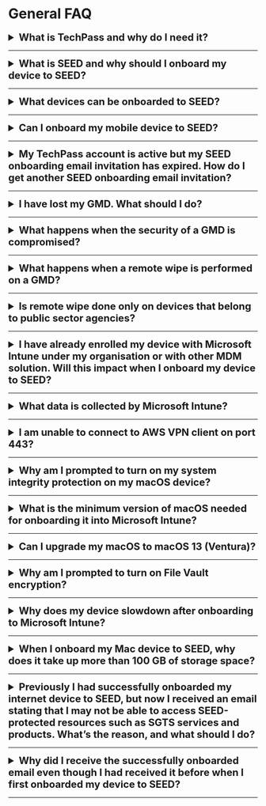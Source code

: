 # General FAQ

<details><summary style="font-size:20px;font-weight:bold">What is TechPass and why do I need it?</summary>

  TechPass is an Identity & Access Management (IAM) and Single Sign-On (SSO) solution. It provides a seamless login experience while accessing tools across Singapore Government Technology Stack (SGTS) and allows to easily manage access control for the users from a centralised location. It is a prerequisite for onboarding your device(internet) to SEED. For more information, refer to [TechPass Documentation][techpass-documentation].

</details><hr />

<details><summary style="font-size:20px;font-weight:bold">What is SEED and why should I onboard my device to SEED?</summary>

Security Suite for Engineering Endpoint Devices (SEED) is a Mobile Device Management (MDM) solution. SEED ensures data security to protect the digital information of your organisation from unauthorised access, malicious users, and corruption. When you onboard an internet device to SEED, it becomes a GMD. It allows you to remotely manage access to highly sensitive data, provide user authentication, and can wipe off data from the device remotely if it is lost or compromised.

</details><hr />

<details><summary style="font-size:20px;font-weight:bold">What devices can be onboarded to SEED?</summary>

See the [SEED prerequisites](prerequisites-for-onboarding?id=supported-operating-systems-and-devices-for-seed).

</details><hr />

<details><summary style="font-size:20px;font-weight:bold">Can I onboard my mobile device to SEED?</summary>

No. Currently, you can't onboard your mobile device such as mobile phones, tablets and GoMax to SEED.

</details><hr />

<details><summary style="font-size:20px;font-weight:bold">My TechPass account is active but my SEED onboarding email invitation has expired. How do I get another SEED onboarding email invitation?</summary>

Your SEED onboarding email invitation is valid for 30 days. If you have not onboarded to SEED following your TechPass onboarding within this 30 days, your invitation will no longer be valid.

If you use a non-SE GSIB device and if your TechPass account is active, to request for SEED:

1. Go to the [TechPass portal](http://portal.techpass.gov.sg) from your non-SE GSIB device.
2. Log in with TechPass.
3. Hover over your user name and click **My Account**.
4. In the **Profile** page, click **Request for SEED**.
5. You will receive the SEED onboarding invitation email within the next three business days.

Complete to onboard your internet (which is not a GSIB) device by following the instructions on [SEED documentation](https://docs.developer.tech.gov.sg/docs/security-suite-for-engineering-endpoint-devices/prerequisites-for-onboarding).  

If you do not use a non-SE GSIB device and if your TechPass account is active, [create a service request with TechPass](https://go.gov.sg/techpass-sr) to receive the SEED onboarding invitation email again.

</details><hr />

<details><summary style="font-size:20px;font-weight:bold">I have lost my GMD. What should I do?</summary>

1. Inform the manager-in-charge and operations manager and get an approval to delete the data from the lost device.
2. Raise a [service request][service-request] to notify the SEED team about the lost device.
3. In this service request, indicate if the device had any sensitive data to prioritise the remote wipe.

> **Note**: To wipe the device, the device needs to be powered on and be connected to the internet so it can receive the communication for it to be wiped.

4. Attach the approvals from your managers so that the SEED Administrator can take the required actions accordingly to prevent any data breach.

</details><hr />
<details><summary style="font-size:20px;font-weight:bold">What happens when the security of a GMD is compromised?</summary>

Once the SEED team detects that a security of the device is compromised, it will contact the device owner to disconnect the affected device from the network. SEED proceeds to do a remote wipe, after getting the required consent and approval from the device owner and the manager-in-charge, respectively.

> **Note**: To wipe the device, the device needs to be powered on and be connected to the internet so it can receive the communication for it to be wiped.

</details><hr />
<details><summary style="font-size:20px;font-weight:bold">What happens when a remote wipe is performed on a GMD?</summary>

Remote wipe in SEED is the feature where SEED administrator can remotely delete and destroy data on a device or system. Remote wipe is performed only if the device is stolen, lost or its security is compromised.

When remote wipe is performed on a device, all the data on it will be erased. For more information, refer to the [Terms and Policies][terms-and-policies].

> **Note**: To wipe the device, the device needs to be powered on and be connected to the internet so it can receive the communication for it to be wiped.

</details><hr />
<details><summary style="font-size:20px;font-weight:bold">Is remote wipe done only on devices that belong to public sector agencies?</summary>

No, remote wipe will be done on any GMD which is lost or whose security is compromised to prevent data breach. However, remote wipe is performed only if the device is stolen, lost or its security is compromised. For more information, refer to the [Terms and Policies][terms-and-policies].

> **Note**: To wipe the device, the device needs to be powered on and be connected to the internet so it can receive the communication for it to be wiped.

</details><hr />
<details><summary style="font-size:20px;font-weight:bold">I have already enrolled my device with Microsoft Intune under my organisation or with other MDM solution. Will this impact when I onboard my device to SEED?</summary>

Yes, this impacts your SEED onboarding. Before onboarding to SEED, remove your existing Microsoft Intune enrolment under your organisation's tenancy or other MDM solution on your device.

</details><hr />
<details><summary style="font-size:20px;font-weight:bold">What data is collected by Microsoft Intune?</summary>

To know about the data collected by Microsoft Intune, refer to [Data collection in Intune](https://docs.microsoft.com/en-us/mem/intune/protect/privacy-data-collect).

</details><hr />
<details>
<summary style="font-size:20px;font-weight:bold">I am unable to connect to AWS VPN client on port 443? </summary>

This is a known issue with Microsoft Defender version 101.54.16. To resolve this, install Microsoft Defender version 101.56.35 or later.

</details><hr />
<details><summary style="font-size:20px;font-weight:bold">Why am I prompted to turn on my system integrity protection on my macOS device?</summary>

  This is a policy requirement of the SEED team. System Integrity Protection is a security technology in OS X El Capitan and later that's designed to help prevent potentially malicious software from modifying protected files and folders on your macOS. System Integrity Protection restricts the root user account and limits the actions that the root user can perform on protected parts of the macOS.

 </details><hr />

 <details>
   <summary style="font-size:20px;font-weight:bold">What is the minimum version of macOS needed for onboarding it into Microsoft Intune?</summary>

 Big Sur 11 is the minimum version needed for a successful onboarding. If your macOS is an earlier version, ensure to [upgrade it to a later macOS version](https://support.apple.com/downloads/macos).

 <!--
 > **Note**:
 > When you upgrade the OS of your Mac device, the OpenSSH settings found in `/etc/ssh/sshd_config` file may be reset. Hence, before proceeding to upgrade the OS of your Mac device, back up the `sshd_config` file so that you can easily restore if it gets reset during the OS upgrade.
 -->

 </details><hr />

 <details>
   <summary style="font-size:20px;font-weight:bold">Can I upgrade my macOS to macOS 13 (Ventura)?</summary>

  You can now upgrade your Mac device to macOS 13(Ventura) and onboard it to SEED.


 </details><hr />

 <details>
   <summary style="font-size:20px;font-weight:bold">Why am I prompted to turn on File Vault encryption?</summary>

 File Vault encryption is needed to ensure device security and compliance.

 </details><hr />

 <details><summary style="font-size:20px;font-weight:bold">Why does my device slowdown after onboarding to Microsoft Intune?</summary>

 SEED is designed to use **Microsoft Defender for Endpoint** to ensure device is free from malware, prevent and respond to advanced threats. If there is any other antivirus or anti-malware running simultaneously, it could compromise the performance of the operating system. To resolve this, disable or uninstall antivirus other than **Microsoft Defender for Endpoint**.

 </details><hr />

 <details><summary style="font-size:20px;font-weight:bold">When I onboard my Mac device to SEED, why does it take up more than 100 GB of storage space?</summary>

The current `audit_control` configuration set by SEED could be the reason causing the audit logs to be written excessively to the `/private/var/audit` folder.

The latest configuration change for audit logs retention is 60 days and  5 GB.

If your `/private/var/audit` folder size is more than 5 GB, run the following commands to sync with the new audit log retention policy.

```
audit -s
audit -e
```

 </details><hr />

 <details><summary style="font-size:20px;font-weight:bold">Previously I had successfully onboarded my internet device to SEED, but now I received an email stating that I may not be able to access SEED-protected resources such as SGTS services and products. What’s the reason, and what should I do?</summary>

**Reason**: Most likely, this indicates that we detected some issues with your device configuration for SEED. For example, your Microsoft Defender could be unhealthy. As such issues pose a security risk, we revoke your access to SEED resources.

In this situation, the **action required** by you may vary based on your need:

- **Access automatically restored**: No action required. 

In some situations, the issue could get rectified automatically. In such cases, you may be able to regain access without any manual intervention and you will receive the successfully onboarded email indicating your access has been restored.

- **Restore my access to SEED-protected resources**:  Raise a [service request][service-request] and specify that your SEED access revoked due to device misconfiguration. This would allow us to process the ticket accordingly. Once your device configuration is remediated, we will send you the successfully onboarded email again, indicating you can now access SEED-protected resources again.
 
- **I no longer need to access SEED-protected resources**: [Offboard your device](https://docs.developer.tech.gov.sg/docs/security-suite-for-engineering-endpoint-devices/offboard-device/offboard-device-from-seed) completely.

 </details><hr />

<details><summary style="font-size:20px;font-weight:bold">Why did I receive the successfully onboarded email even though I had received it before when I first onboarded my device to SEED?</summary>

If you've received this email again, some or all the services that make your device SEED-compliant may have had misconfiguration issues, causing you to temporarily lose access to SEED-protected resources .

When the configurations of the impacted services return to a healthy state, you will receive the successfully onboarded email indicating that you can access the SEED-protected resources again.

</details><hr />


[techpass-documentation]: https://docs.developer.tech.gov.sg/docs/techpass-user-guide/#/
[terms-and-policies]: https://docs.developer.tech.gov.sg/docs/security-suite-for-engineering-endpoint-devices/#/additional-resources/terms-and-policies
[service-request]: https://go.gov.sg/techpass-sr
